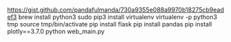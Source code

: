 https://gist.github.com/pandafulmanda/730a9355e088a9970b18275cb9eadef3
brew install python3
sudo pip3 install virtualenv
virtualenv -p python3 tmp
source tmp/bin/activate
pip install flask
pip install pandas
pip install plotly==3.7.0
python web_main.py
